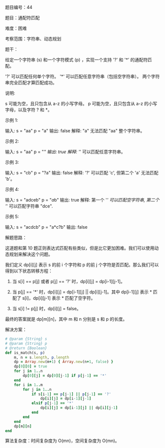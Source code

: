 题目编号：44

题目：通配符匹配

难度：困难

考察范围：字符串、动态规划

题干：

给定一个字符串 (s) 和一个字符模式 (p) ，实现一个支持 '?' 和 '*' 的通配符匹配。

'?' 可以匹配任何单个字符。
'*' 可以匹配任意字符串（包括空字符串）。
两个字符串完全匹配才算匹配成功。

说明:

s 可能为空，且只包含从 a-z 的小写字母。
p 可能为空，且只包含从 a-z 的小写字母，以及字符 ? 和 *。

示例 1:

输入:
s = "aa"
p = "a"
输出: false
解释: "a" 无法匹配 "aa" 整个字符串。

示例 2:

输入:
s = "aa"
p = "*"
输出: true
解释: '*' 可以匹配任意字符串。

示例 3:

输入:
s = "cb"
p = "?a"
输出: false
解释: '?' 可以匹配 'c', 但第二个 'a' 无法匹配 'b'。

示例 4:

输入:
s = "adceb"
p = "*a*b"
输出: true
解释: 第一个 '*' 可以匹配空字符串, 第二个 '*' 可以匹配字符串 "dce".

示例 5:

输入:
s = "acdcb"
p = "a*c?b"
输出: false

解题思路：

这道题和第 10 题正则表达式匹配有些类似，但是比它更加困难。我们可以使用动态规划来解决这个问题。

我们定义 dp[i][j] 表示 s 的前 i 个字符和 p 的前 j 个字符是否匹配。那么我们可以得到以下状态转移方程：

1. 当 s[i] == p[j] 或者 p[j] == '?' 时，dp[i][j] = dp[i-1][j-1]。

2. 当 p[j] == '*' 时，dp[i][j] = dp[i-1][j] || dp[i][j-1]。其中 dp[i-1][j] 表示 * 匹配了 s[i]，dp[i][j-1] 表示 * 匹配了空字符。

3. 当 s[i] != p[j] 时，dp[i][j] = false。

最终的答案就是 dp[m][n]，其中 m 和 n 分别是 s 和 p 的长度。

解决方案：

```ruby
# @param {String} s
# @param {String} p
# @return {Boolean}
def is_match(s, p)
    m, n = s.length, p.length
    dp = Array.new(m+1) { Array.new(n+1, false) }
    dp[0][0] = true
    for j in 1..n
        dp[0][j] = dp[0][j-1] if p[j-1] == '*'
    end
    for i in 1..m
        for j in 1..n
            if s[i-1] == p[j-1] || p[j-1] == '?'
                dp[i][j] = dp[i-1][j-1]
            elsif p[j-1] == '*'
                dp[i][j] = dp[i-1][j] || dp[i][j-1]
            end
        end
    end
    dp[m][n]
end
```

算法复杂度：时间复杂度为 O(mn)，空间复杂度为 O(mn)。